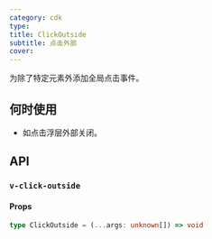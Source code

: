 ```yaml
---
category: cdk
type:
title: ClickOutside
subtitle: 点击外部
cover:
---
```


为除了特定元素外添加全局点击事件。

## 何时使用

- 如点击浮层外部关闭。

## API

### `v-click-outside`

#### Props

```typescript
type ClickOutside = (...args: unknown[]) => void
```
